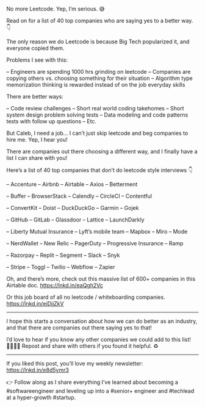 No more Leetcode. Yep, I’m serious. 😅

Read on for a list of 40 top companies who are saying yes to a better way. 👇

The only reason we do Leetcode is because Big Tech popularized it, and everyone copied them. 

Problems I see with this:

– Engineers are spending 1000 hrs grinding on leetcode
– Companies are copying others vs. choosing something for their situation
– Algorithm type memorization thinking is rewarded instead of on the job everyday skills

There are better ways:

– Code review challenges
– Short real world coding takehomes
– Short system design problem solving tests
– Data modeling and code patterns tests with follow up questions
– Etc. 

But Caleb, I need a job… 
I can’t just skip leetcode and beg companies to hire me. Yep, I hear you!

There are companies out there choosing a different way, and I finally have a list I can share with you!

Here’s a list of 40 top companies that don’t do leetcode style interviews 👇

– Accenture
– Airbnb
– Airtable
– Axios
– Betterment

– Buffer
– BrowserStack
– Calendly
– CircleCI
– Contentful

– ConvertKit
– Doist
– DuckDuckGo
– Garmin
– Gojek

– GitHub
– GitLab
– Glassdoor
– Lattice
– LaunchDarkly

– Liberty Mutual Insurance
– Lyft’s mobile team
– Mapbox
– Miro
– Mode

– NerdWallet
– New Relic
– PagerDuty
– Progressive Insurance
– Ramp

– Razorpay
– Replit
– Segment
– Slack
– Snyk

– Stripe
– Toggl
– Twilio
– Webflow
– Zapier

Oh, and there’s more, check out this massive list of 600+ companies in this Airtable doc. https://lnkd.in/eaQgh2Vc 

Or this job board of all no leetcode / whiteboarding companies. https://lnkd.in/eiDjjZkV

- - - - - - - - - - - - - - - - - - - - - - - - - - - -

I hope this starts a conversation about how we can do better as an industry, and that there are companies out there saying yes to that!

I’d love to hear if you know any other companies we could add to this list! 🙋‍♀️🙋‍♂️
Repost and share with others if you found it helpful. ♻️

- - - - - - - - - - - - - - - - - - - - - -
If you liked this post, you’ll love my weekly newsletter: https://lnkd.in/e8d5ymr3

👉 Follow along as I share everything I’ve learned about becoming a #softwareengineer and leveling up into a #senior+ engineer and #techlead at a hyper-growth #startup.
